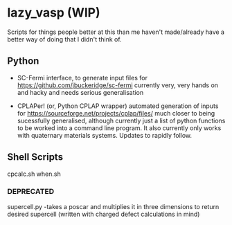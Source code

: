 # lazy_vasp (WIP)
Scripts for things people better at this than me haven't made/already have a better way of doing that I didn't think of. 

## Python

- SC-Fermi interface, to generate input files for https://github.com/jbuckeridge/sc-fermi currently very, very hands on and hacky and needs serious generalisation

- CPLAPer! (or, Python CPLAP wrapper) automated generation of inputs for https://sourceforge.net/projects/cplap/files/ much closer to being sucessfully generalised, although currently just a list of python functions to be worked into a command line program. It also currently only works with quaternary materials systems. Updates to rapidly follow.


 ## Shell Scripts

cpcalc.sh
when.sh  


### DEPRECATED

supercell.py
 -takes a poscar and multiplies it in three dimensions to return desired supercell (written with charged defect calculations in mind) 
